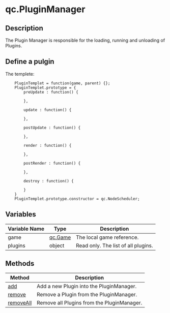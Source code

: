 # qc.PluginManager

## Description
The Plugin Manager is responsible for the loading, running and unloading of Plugins.

## Define a pulgin
The templete:
````
	PluginTemplet = function(game, parent) {};
	PluginTemplet.prototype = {
	    preUpdate : function() {
	        
	    },

	    update : function() {
	        
	    },

	    postUpdate : function() {
	        
	    },

	    render : function() {
	        
	    },

	    postRender : function() {
	        
	    },

	    destroy : function() {
	        
	    }
	}
	PluginTemplet.prototype.constructor = qc.NodeScheduler;
````

## Variables
| Variable Name  | Type | Description  |
| ------------- |-------------|-------------|
| game | [qc.Game](../game/README.md) | The local game reference. |
| plugins | object | Read only. The list of all plugins. |

## Methods
| Method | Description |
| ------------- |-------------|
| [add](add.md) | Add a new Plugin into the PluginManager. |
| [remove](remove.md) | Remove a Plugin from the PluginManager. |
| [removeAll](removeAll.md) | Remove all Plugins from the PluginManager. |
